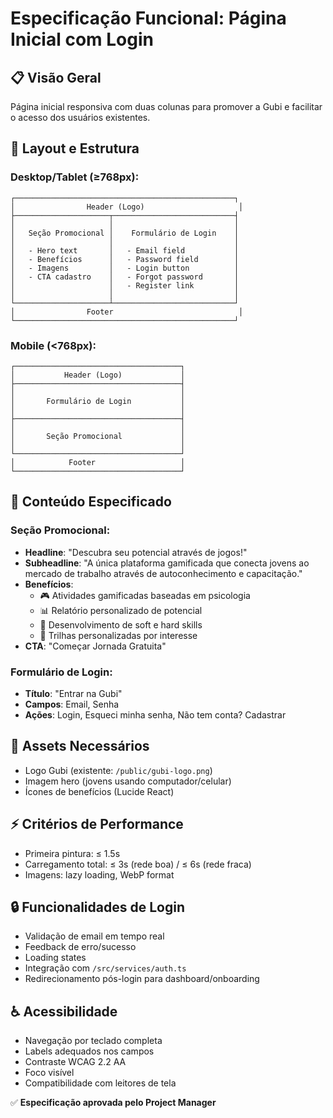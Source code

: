 # Especificação Funcional: Página Inicial com Login

## 📋 Visão Geral
Página inicial responsiva com duas colunas para promover a Gubi e facilitar o acesso dos usuários existentes.

## 🎯 Layout e Estrutura

### Desktop/Tablet (≥768px):
```
┌─────────────────────────────────────────────────┐
│                Header (Logo)                     │
├─────────────────────┬───────────────────────────┤
│                     │                           │
│   Seção Promocional │    Formulário de Login    │
│                     │                           │
│   - Hero text       │   - Email field           │
│   - Benefícios      │   - Password field        │
│   - Imagens         │   - Login button          │
│   - CTA cadastro    │   - Forgot password       │
│                     │   - Register link         │
│                     │                           │
└─────────────────────┴───────────────────────────┘
│                Footer                            │
└─────────────────────────────────────────────────┘
```

### Mobile (<768px):
```
┌─────────────────────────────────────┐
│           Header (Logo)             │
├─────────────────────────────────────┤
│                                     │
│       Formulário de Login           │
│                                     │
├─────────────────────────────────────┤
│                                     │
│       Seção Promocional             │
│                                     │
└─────────────────────────────────────┘
│            Footer                   │
└─────────────────────────────────────┘
```

## 📝 Conteúdo Especificado

### Seção Promocional:
- **Headline**: "Descubra seu potencial através de jogos!"
- **Subheadline**: "A única plataforma gamificada que conecta jovens ao mercado de trabalho através de autoconhecimento e capacitação."
- **Benefícios**:
  - 🎮 Atividades gamificadas baseadas em psicologia
  - 📊 Relatório personalizado de potencial
  - 🚀 Desenvolvimento de soft e hard skills
  - 🎯 Trilhas personalizadas por interesse
- **CTA**: "Começar Jornada Gratuita"

### Formulário de Login:
- **Título**: "Entrar na Gubi"
- **Campos**: Email, Senha
- **Ações**: Login, Esqueci minha senha, Não tem conta? Cadastrar

## 🎨 Assets Necessários
- Logo Gubi (existente: `/public/gubi-logo.png`)
- Imagem hero (jovens usando computador/celular)
- Ícones de benefícios (Lucide React)

## ⚡ Critérios de Performance
- Primeira pintura: ≤ 1.5s
- Carregamento total: ≤ 3s (rede boa) / ≤ 6s (rede fraca)
- Imagens: lazy loading, WebP format

## 🔒 Funcionalidades de Login
- Validação de email em tempo real
- Feedback de erro/sucesso
- Loading states
- Integração com `/src/services/auth.ts`
- Redirecionamento pós-login para dashboard/onboarding

## ♿ Acessibilidade
- Navegação por teclado completa
- Labels adequados nos campos
- Contraste WCAG 2.2 AA
- Foco visível
- Compatibilidade com leitores de tela

✅ **Especificação aprovada pelo Project Manager**
